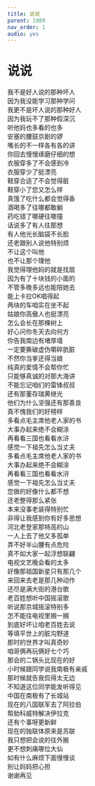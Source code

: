 ```yaml
---
title: 说说
parent: 1989
nav_order: 1
audio: yes
---
```


# 说说

我不是好人说的那种坏人  
因为我没能学习那种学问  
我更不是坏人说的那种好人  
因为我玩不了那种假深沉  
听他妈也多看的也多  
安塞的腰鼓京剧的锣  
嘴长的不一样各有各的讲  
你回去慢慢琢磨仔细的想  
衣服穿多了不会感到冷  
衣服穿少了挺漂亮  
鞋穿合适了不会觉得脏  
鞋穿小了您又怎么样  
真饿了吃什么都会觉得香  
酒喝多了往哪都敢躺  
药吃错了哪硬往哪撞  
话说多了有人往那想  
有人他光长脑袋不长脸  
还老跟别人说他特别烦  
不让这个叫他  
也不让那个理他  
我觉得理他妈的就是找扇  
因为有了十块钱的小面的  
不管多晚多远也能陪她去  
能上卡拉OK唱得起  
两块的车咱实在坐不起  
姑娘你高傲人也挺漂亮  
怎么会长在那棵树上  
好心问你冬天去向何方  
你告我南边有堵厚墙  
一定要撕破虚伪嚼碎肮脏  
不然你当爹还得当娘  
纯真的爱情不会帮你忙  
只能够真诚的对那大海讲  
不能忘记咱们的雷锋叔叔  
还有那董存瑞黄继光  
他们为什么坚强还有那善良  
真不愧我们的好榜样  
多看点毛主席他老人家的书  
大事办起来绝不会糊涂  
再看看三国也看看水浒  
感觉一下祖先怎么当丈夫  
多看点毛主席他老人家的书  
大事办起来绝不会糊涂  
再看看三国也看看水浒  
感觉一下祖先怎么当丈夫  
您做的好像什么都不想  
还老整得那么紧张  
本来没事老装得特别忙  
非得让我感到你有好多思想  
河北老登家那特高的山  
一人上去了他又多孤单  
弄不好半山腰有点危险  
真不如大家一起浮想联翩  
电视文艺晚会看的太多  
好像那祖国新星只有那几个  
来回来去老是那几种动作  
还尽是满大街的港台歌  
老百姓想听中国摇滚歌  
听说那京城摇滚特别多  
怎不能往电视里搁一搁  
到底好坏让咱老百姓去说  
等填平世上的脏沟野道  
那时的世界才叫真奇妙  
咱哥俩再玩俩好七个巧  
那会的二锅头比现在的好  
小时候跟同学说我南极有亲戚  
那时候就告我侃得太无边  
不知道这位同学能发听得见  
中国在南极有了长城站  
现在的八国联军去了阿拉伯  
帮助科威特解决伊拉克  
还有个事呀更新鲜  
现在的独联体原来是苏联  
我只想把会说的往外搬  
更不想刺痛哪位大仙  
如有什么麻烦下面慢慢谈  
别让妈妈把心担  
谢谢再见